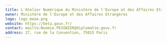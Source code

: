 ```yaml
---
title: L'Atelier Numérique du Ministère de l'Europe et des Affaires Etrangères
owner: Ministère de l'Europe et des Affaires Etrangères
logo: logo_meae.png
website: https://beta.gouv.fr/
contact: mailto:Noemie.PEIGNIER@diplomatie.gouv.fr
address: 27, rue de la Convention, 75015 Paris
---
```

